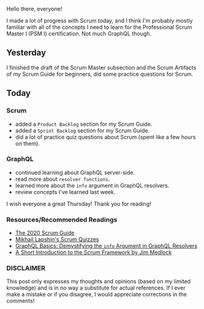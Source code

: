 Hello there, everyone!

I made a lot of progress with Scrum today, and I think I'm probably mostly familiar with all of the concepts I need to learn for the Professional Scrum Master I (PSM I) certification. Not much GraphQL though.

## Yesterday

I finished the draft of the Scrum Master subsection and the Scrum Artifacts of my Scrum Guide for beginners, did some practice questions for Scrum.

## Today

### Scrum

- added a `Product Backlog` section for my Scrum Guide.
- added a `Sprint Backlog` section for my Scrum Guide.
- did a lot of practice quiz questions about Scrum (spent like a few hours on them).

### GraphQL

- continued learning about GraphQL server-side.
- read more about `resolver functions`.
- learned more about the `info` argument in GraphQL resolvers.
- review concepts I've learned last week.

I wish everyone a great Thursday! Thank you for reading!

### Resources/Recommended Readings

- [The 2020 Scrum Guide](https://scrumguides.org/scrum-guide.html)
- [Mikhail Lapshin's Scrum Quizzes](https://mlapshin.com/index.php/scrum-quizzes/)
- [GraphQL Basics: Demystifying the `info` Argument in GraphQL Resolvers](https://www.prisma.io/blog/graphql-server-basics-demystifying-the-info-argument-in-graphql-resolvers-6f26249f613a)
- [A Short Introduction to the Scrum Framework by Jim Medlock](https://medium.com/chingu/a-short-introduction-to-the-scrum-methodology-7a23431b9f17)

### DISCLAIMER

This post only expresses my thoughts and opinions (based on my limited knowledge) and is in no way a substitute for actual references. If I ever make a mistake or if you disagree, I would appreciate corrections in the comments!
